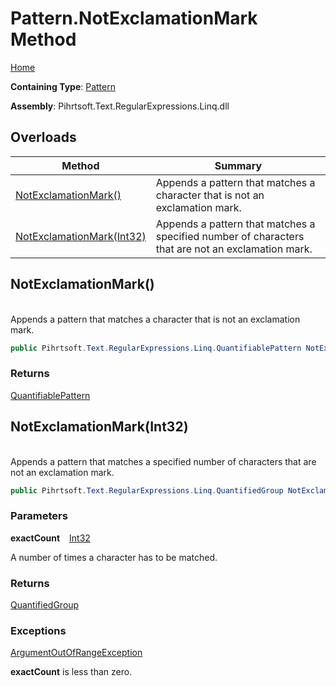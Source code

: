 # Pattern\.NotExclamationMark Method

[Home](../../../../../../README.md)

**Containing Type**: [Pattern](../README.md)

**Assembly**: Pihrtsoft\.Text\.RegularExpressions\.Linq\.dll

## Overloads

| Method | Summary |
| ------ | ------- |
| [NotExclamationMark()](#Pihrtsoft_Text_RegularExpressions_Linq_Pattern_NotExclamationMark) | Appends a pattern that matches a character that is not an exclamation mark\. |
| [NotExclamationMark(Int32)](#Pihrtsoft_Text_RegularExpressions_Linq_Pattern_NotExclamationMark_System_Int32_) | Appends a pattern that matches a specified number of characters that are not an exclamation mark\. |

## NotExclamationMark\(\) <a name="Pihrtsoft_Text_RegularExpressions_Linq_Pattern_NotExclamationMark"></a>

\
Appends a pattern that matches a character that is not an exclamation mark\.

```csharp
public Pihrtsoft.Text.RegularExpressions.Linq.QuantifiablePattern NotExclamationMark()
```

### Returns

[QuantifiablePattern](../../QuantifiablePattern/README.md)

## NotExclamationMark\(Int32\) <a name="Pihrtsoft_Text_RegularExpressions_Linq_Pattern_NotExclamationMark_System_Int32_"></a>

\
Appends a pattern that matches a specified number of characters that are not an exclamation mark\.

```csharp
public Pihrtsoft.Text.RegularExpressions.Linq.QuantifiedGroup NotExclamationMark(int exactCount)
```

### Parameters

**exactCount** &ensp; [Int32](https://docs.microsoft.com/en-us/dotnet/api/system.int32)

A number of times a character has to be matched\.

### Returns

[QuantifiedGroup](../../QuantifiedGroup/README.md)

### Exceptions

[ArgumentOutOfRangeException](https://docs.microsoft.com/en-us/dotnet/api/system.argumentoutofrangeexception)

**exactCount** is less than zero\.

